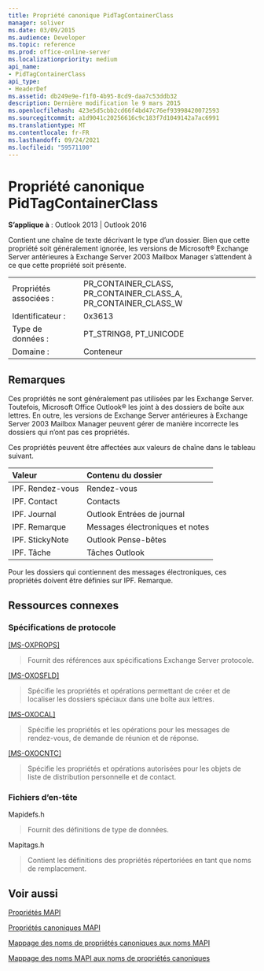 ```yaml
---
title: Propriété canonique PidTagContainerClass
manager: soliver
ms.date: 03/09/2015
ms.audience: Developer
ms.topic: reference
ms.prod: office-online-server
ms.localizationpriority: medium
api_name:
- PidTagContainerClass
api_type:
- HeaderDef
ms.assetid: db249e9e-f1f0-4b95-8cd9-daa7c53ddb32
description: Dernière modification le 9 mars 2015
ms.openlocfilehash: 423e5d5cbb2cd66f4bd47c76ef93998420072593
ms.sourcegitcommit: a1d9041c20256616c9c183f7d1049142a7ac6991
ms.translationtype: MT
ms.contentlocale: fr-FR
ms.lasthandoff: 09/24/2021
ms.locfileid: "59571100"
---
```

# <a name="pidtagcontainerclass-canonical-property"></a>Propriété canonique PidTagContainerClass

  
  
**S’applique à** : Outlook 2013 | Outlook 2016 
  
Contient une chaîne de texte décrivant le type d’un dossier. Bien que cette propriété soit généralement ignorée, les versions de Microsoft® Exchange Server antérieures à Exchange Server 2003 Mailbox Manager s’attendent à ce que cette propriété soit présente.
  
|||
|:-----|:-----|
|Propriétés associées :  <br/> |PR_CONTAINER_CLASS, PR_CONTAINER_CLASS_A, PR_CONTAINER_CLASS_W  <br/> |
|Identificateur :  <br/> |0x3613  <br/> |
|Type de données :  <br/> |PT_STRING8, PT_UNICODE  <br/> |
|Domaine :  <br/> |Conteneur  <br/> |
   
## <a name="remarks"></a>Remarques

Ces propriétés ne sont généralement pas utilisées par les Exchange Server. Toutefois, Microsoft Office Outlook® les joint à des dossiers de boîte aux lettres. En outre, les versions de Exchange Server antérieures à Exchange Server 2003 Mailbox Manager peuvent gérer de manière incorrecte les dossiers qui n’ont pas ces propriétés.
  
Ces propriétés peuvent être affectées aux valeurs de chaîne dans le tableau suivant.
  
|**Valeur**|**Contenu du dossier**|
|:-----|:-----|
|IPF. Rendez-vous  <br/> |Rendez-vous  <br/> |
|IPF. Contact  <br/> |Contacts  <br/> |
|IPF. Journal  <br/> |Outlook Entrées de journal  <br/> |
|IPF. Remarque  <br/> |Messages électroniques et notes  <br/> |
|IPF. StickyNote  <br/> |Outlook Pense-bêtes  <br/> |
|IPF. Tâche  <br/> |Tâches Outlook  <br/> |
   
Pour les dossiers qui contiennent des messages électroniques, ces propriétés doivent être définies sur IPF. Remarque.
  
## <a name="related-resources"></a>Ressources connexes

### <a name="protocol-specifications"></a>Spécifications de protocole

[[MS-OXPROPS]](https://msdn.microsoft.com/library/f6ab1613-aefe-447d-a49c-18217230b148%28Office.15%29.aspx)
  
> Fournit des références aux spécifications Exchange Server protocole.
    
[[MS-OXOSFLD]](https://msdn.microsoft.com/library/a60e9c16-2ba8-424b-b60c-385a8a2837cb%28Office.15%29.aspx)
  
> Spécifie les propriétés et opérations permettant de créer et de localiser les dossiers spéciaux dans une boîte aux lettres.
    
[[MS-OXOCAL]](https://msdn.microsoft.com/library/09861fde-c8e4-4028-9346-e7c214cfdba1%28Office.15%29.aspx)
  
> Spécifie les propriétés et les opérations pour les messages de rendez-vous, de demande de réunion et de réponse.
    
[[MS-OXOCNTC]](https://msdn.microsoft.com/library/9b636532-9150-4836-9635-9c9b756c9ccf%28Office.15%29.aspx)
  
> Spécifie les propriétés et opérations autorisées pour les objets de liste de distribution personnelle et de contact.
    
### <a name="header-files"></a>Fichiers d’en-tête

Mapidefs.h
  
> Fournit des définitions de type de données.
    
Mapitags.h
  
> Contient les définitions des propriétés répertoriées en tant que noms de remplacement.
    
## <a name="see-also"></a>Voir aussi



[Propriétés MAPI](mapi-properties.md)
  
[Propriétés canoniques MAPI](mapi-canonical-properties.md)
  
[Mappage des noms de propriétés canoniques aux noms MAPI](mapping-canonical-property-names-to-mapi-names.md)
  
[Mappage des noms MAPI aux noms de propriétés canoniques](mapping-mapi-names-to-canonical-property-names.md)

